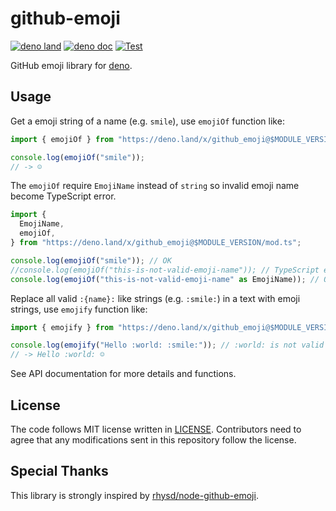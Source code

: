 # github-emoji

[![deno land](http://img.shields.io/badge/available%20on-deno.land/x-lightgrey.svg?logo=deno)](https://deno.land/x/github_emoji)
[![deno doc](https://doc.deno.land/badge.svg)](https://doc.deno.land/https/deno.land/x/github_emoji/mod.ts)
[![Test](https://github.com/lambdalisue/deno-github-emoji/workflows/Test/badge.svg)](https://github.com/lambdalisue/deno-github-emoji/actions?query=workflow%3ATest)

GitHub emoji library for [deno][deno].

[deno]: https://deno.land/

## Usage

Get a emoji string of a name (e.g. `smile`), use `emojiOf` function like:

```typescript
import { emojiOf } from "https://deno.land/x/github_emoji@$MODULE_VERSION/mod.ts";

console.log(emojiOf("smile"));
// -> ☺️
```

The `emojiOf` require `EmojiName` instead of `string` so invalid emoji name
become TypeScript error.

```typescript
import {
  EmojiName,
  emojiOf,
} from "https://deno.land/x/github_emoji@$MODULE_VERSION/mod.ts";

console.log(emojiOf("smile")); // OK
//console.log(emojiOf("this-is-not-valid-emoji-name")); // TypeScript error
console.log(emojiOf("this-is-not-valid-emoji-name" as EmojiName)); // OK but returns undefined
```

Replace all valid `:{name}:` like strings (e.g. `:smile:`) in a text with emoji
strings, use `emojify` function like:

```typescript
import { emojify } from "https://deno.land/x/github_emoji@$MODULE_VERSION/mod.ts";

console.log(emojify("Hello :world: :smile:")); // :world: is not valid emoji
// -> Hello :world: ☺️
```

See API documentation for more details and functions.

## License

The code follows MIT license written in [LICENSE](./LICENSE). Contributors need
to agree that any modifications sent in this repository follow the license.

## Special Thanks

This library is strongly inspired by
[rhysd/node-github-emoji](https://github.com/rhysd/node-github-emoji).
